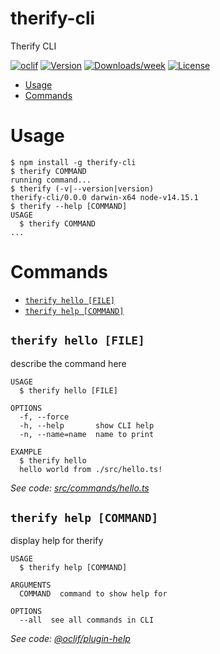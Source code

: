 therify-cli
===========

Therify CLI 

[![oclif](https://img.shields.io/badge/cli-oclif-brightgreen.svg)](https://oclif.io)
[![Version](https://img.shields.io/npm/v/therify-cli.svg)](https://npmjs.org/package/therify-cli)
[![Downloads/week](https://img.shields.io/npm/dw/therify-cli.svg)](https://npmjs.org/package/therify-cli)
[![License](https://img.shields.io/npm/l/therify-cli.svg)](https://github.com/JessieWooten/therify-cli/blob/master/package.json)

<!-- toc -->
* [Usage](#usage)
* [Commands](#commands)
<!-- tocstop -->
# Usage
<!-- usage -->
```sh-session
$ npm install -g therify-cli
$ therify COMMAND
running command...
$ therify (-v|--version|version)
therify-cli/0.0.0 darwin-x64 node-v14.15.1
$ therify --help [COMMAND]
USAGE
  $ therify COMMAND
...
```
<!-- usagestop -->
# Commands
<!-- commands -->
* [`therify hello [FILE]`](#therify-hello-file)
* [`therify help [COMMAND]`](#therify-help-command)

## `therify hello [FILE]`

describe the command here

```
USAGE
  $ therify hello [FILE]

OPTIONS
  -f, --force
  -h, --help       show CLI help
  -n, --name=name  name to print

EXAMPLE
  $ therify hello
  hello world from ./src/hello.ts!
```

_See code: [src/commands/hello.ts](https://github.com/JessieWooten/therify-cli/blob/v0.0.0/src/commands/hello.ts)_

## `therify help [COMMAND]`

display help for therify

```
USAGE
  $ therify help [COMMAND]

ARGUMENTS
  COMMAND  command to show help for

OPTIONS
  --all  see all commands in CLI
```

_See code: [@oclif/plugin-help](https://github.com/oclif/plugin-help/blob/v3.2.2/src/commands/help.ts)_
<!-- commandsstop -->
